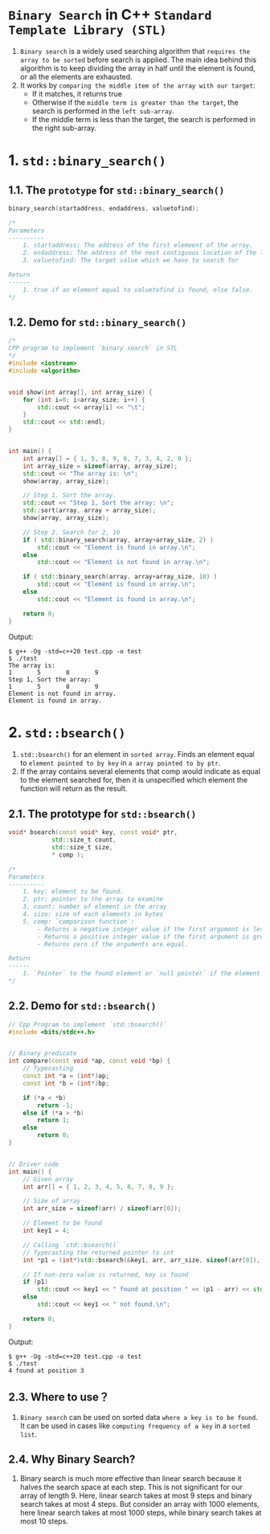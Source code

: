 <!--
 * @Author: Uper 41718895+Hyliu-BUAA@users.noreply.github.com
 * @Date: 2022-06-22 11:57:02
 * @LastEditors: Uper 41718895+Hyliu-BUAA@users.noreply.github.com
 * @LastEditTime: 2022-06-22 21:11:39
 * @FilePath: /C_C++/c++_STL/notes/algorithm/2.searching.md
 * @Description: 这是默认设置,请设置`customMade`, 打开koroFileHeader查看配置 进行设置: https://github.com/OBKoro1/koro1FileHeader/wiki/%E9%85%8D%E7%BD%AE
-->
# `Binary Search` in C++ `Standard Template Library (STL)`
1. `Binary search` is a widely used searching algorithm that `requires the array to be sorted` before search is applied. The main idea behind this algorithm is to keep dividing the array in half until the element is found, or all the elements are exhausted. 
2. It works by `comparing the middle item of the array with our target`:
    - If it matches, it returns true
    - Otherwise if the `middle term is greater than the target`, the search is performed in the `left sub-array`. 
    - If the middle term is less than the target, the search is performed in the right sub-array.


# 1. `std::binary_search()`

## 1.1. The `prototype` for `std::binary_search()`
```c++
binary_search(startaddress, endaddress, valuetofind);

/*
Parameters
----------
    1. startaddress: The address of the first elemeent of the array.
    2. endaddress: The address of the next contiguous location of the last element of the array
    3. valuetofind: The target value which we have to search for

Return 
------
    1. true if an element equal to valuetofind is found, else false.
*/
```

## 1.2. Demo for `std::binary_search()`
```c++
/*
CPP program to implement `binary search` in STL 
*/
#include <iostream>
#include <algorithm>


void show(int array[], int array_size) {
    for (int i=0; i<array_size; i++) {
        std::cout << array[i] << "\t";
    }
    std::cout << std::endl;
}


int main() {
    int array[] = { 1, 5, 8, 9, 6, 7, 3, 4, 2, 0 };
    int array_size = sizeof(array, array_size);
    std::cout << "The array is: \n";
    show(array, array_size);

    // Step 1. Sort the array. 
    std::cout << "Step 1, Sort the array: \n";
    std::sort(array, array + array_size);
    show(array, array_size);

    // Step 2. Search for 2, 10
    if ( std::binary_search(array, array+array_size, 2) )
        std::cout << "Element is found in array.\n";
    else
        std::cout << "Element is not found in array.\n";

    if ( std::binary_search(array, array+array_size, 10) )
        std::cout << "Element is found in array.\n";
    else
        std::cout << "Element is found in array.\n";

    return 0;
}
```
Output:
```shell
$ g++ -Og -std=c++20 test.cpp -o test
$ ./test
The array is: 
1       5       8       9
Step 1, Sort the array: 
1       5       8       9
Element is not found in array.
Element is found in array.
```


# 2. `std::bsearch()`
1. `std::bsearch()` for an element in `sorted array`. Finds an element equal to `element pointed to by key` in `a array pointed to by ptr`.
2. If the array contains several elements that comp would indicate as equal to the element searched for, then it is unspecified which element the function will return as the result.

## 2.1. The prototype for `std::bsearch()`
```c++
void* bsearch(const void* key, const void* ptr,
            std::size_t count, 
            std::size_t size,
            * comp );

/*
Parameters
----------
    1. key: element to be found.
    2. ptr: pointer to the array to examine
    3. count: number of element in the array
    4. size: size of each elements in bytes
    5. comp: `comparison function`:
        - Returns a negative integer value if the first argument is less than the second
        - Returns a positive integer value if the first argument is greater than the second
        - Returns zero if the arguments are equal.

Return
------
    1. `Pointer` to the found element or `null pointer` if the element has not been found.
*/
```

## 2.2. Demo for `std::bsearch()`
```c++
// Cpp Program to implement `std::bsearch()`
#include <bits/stdc++.h>


// Binary predicate
int compare(const void *ap, const void *bp) {
    // Typecasting
    const int *a = (int*)ap;
    const int *b = (int*)bp;

    if (*a < *b)
        return -1;
    else if (*a > *b)
        return 1;
    else 
        return 0;
}


// Driver code
int main() {
    // Given array
    int arr[] = { 1, 2, 3, 4, 5, 6, 7, 8, 9 };

    // Size of array
    int arr_size = sizeof(arr) / sizeof(arr[0]);

    // Element to be found
    int key1 = 4;

    // Calling `std::bsearch()`
    // Typecasting the returned pointer to int
    int *p1 = (int*)std::bsearch(&key1, arr, arr_size, sizeof(arr[0]), compare);

    // If non-zero value is returned, key is found
    if (p1)
        std::cout << key1 << " found at position " << (p1 - arr) << std::endl;
    else
        std::cout << key1 << " not found.\n";

    return 0;
}
```
Output:
```shell
$ g++ -Og -std=c++20 test.cpp -o test
$ ./test
4 found at position 3
```

## 2.3. Where to use？
1. `Binary search` can be used on sorted data `where a key is to be found`. It can be used in cases like `computing frequency of a key` in a `sorted list`.


## 2.4. Why Binary Search?
1. Binary search is much more effective than linear search because it halves the search space at each step. This is not significant for our array of length 9. Here, linear search takes at most 9 steps and binary search takes at most 4 steps. But consider an array with 1000 elements, here linear search takes at most 1000 steps, while binary search takes at most 10 steps.